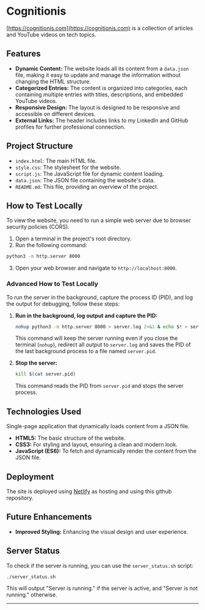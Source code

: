 # Cognitionis

[https://cognitionis.com](https://cognitionis.com) is a collection of articles and YouTube videos on tech topics.

## Features

- **Dynamic Content:** The website loads all its content from a `data.json` file, making it easy to update and manage the information without changing the HTML structure.
- **Categorized Entries:** The content is organized into categories, each containing multiple entries with titles, descriptions, and embedded YouTube videos.
- **Responsive Design:** The layout is designed to be responsive and accessible on different devices.
- **External Links:** The header includes links to my LinkedIn and GitHub profiles for further professional connection.

## Project Structure

- `index.html`: The main HTML file.
- `style.css`: The stylesheet for the website.
- `script.js`: The JavaScript file for dynamic content loading.
- `data.json`: The JSON file containing the website's data.
- `README.md`: This file, providing an overview of the project.

## How to Test Locally

To view the website, you need to run a simple web server due to browser security policies (CORS).

1. Open a terminal in the project's root directory.
2. Run the following command:

```bash
python3 -m http.server 8000
```

3. Open your web browser and navigate to `http://localhost:8000`.

### Advanced How to Test Locally

To run the server in the background, capture the process ID (PID), and log the output for debugging, follow these steps:

1. **Run in the background, log output and capture the PID:**
   ```bash
   nohup python3 -m http.server 8000 > server.log 2>&1 & echo $! > server.pid
   ```
   This command will keep the server running even if you close the terminal (`nohup`), redirect all output to `server.log` and saves the PID of the last background process to a file named `server.pid`.

2. **Stop the server:**
   ```bash
   kill $(cat server.pid)
   ```
   This command reads the PID from `server.pid` and stops the server process.


## Technologies Used

Single-page application that dynamically loads content from a JSON file.
- **HTML5:** The basic structure of the website.
- **CSS3:** For styling and layout, ensuring a clean and modern look.
- **JavaScript (ES6):** To fetch and dynamically render the content from the JSON file.

## Deployment

The site is deployed using [Netlify](https://cognitionis-website.netlify.app) as hosting and using this github repository.

## Future Enhancements

- **Improved Styling:** Enhancing the visual design and user experience.

## Server Status

To check if the server is running, you can use the `server_status.sh` script:

```bash
./server_status.sh
```

This will output "Server is running." if the server is active, and "Server is not running." otherwise.

---

